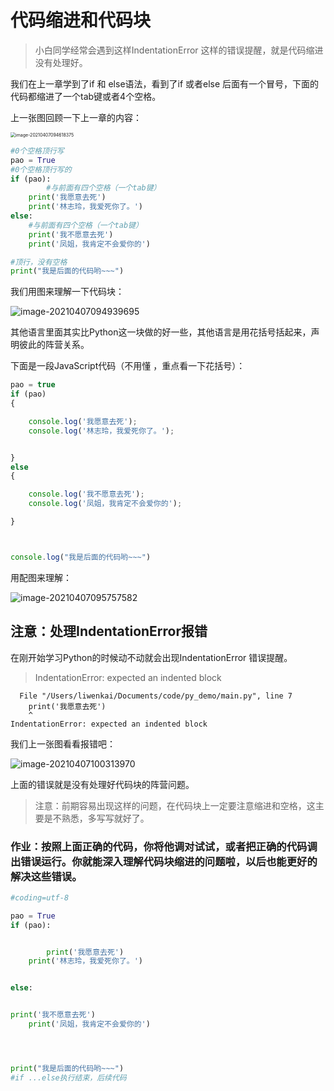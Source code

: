 # 代码缩进和代码块



> 小白同学经常会遇到这样IndentationError 这样的错误提醒，就是代码缩进没有处理好。



我们在上一章学到了if 和 else语法，看到了if 或者else  后面有一个冒号，下面的代码都缩进了一个tab键或者4个空格。

上一张图回顾一下上一章的内容：

<img src="../images/image-20210407094618375.png" alt="image-20210407094618375" style="zoom: 50%;" />

~~~python
#0个空格顶行写
pao = True
#0个空格顶行写的
if (pao):
		#与前面有四个空格（一个tab键）
    print('我愿意去死')
    print('林志玲，我爱死你了。')
else:
  	#与前面有四个空格（一个tab键）
    print('我不愿意去死')
    print('凤姐，我肯定不会爱你的')

#顶行，没有空格
print("我是后面的代码哟~~~")

~~~



我们用图来理解一下代码块：

![image-20210407094939695](../images/image-20210407094939695.png)





其他语言里面其实比Python这一块做的好一些，其他语言是用花括号括起来，声明彼此的阵营关系。



下面是一段JavaScript代码（不用懂 ，重点看一下花括号）：

~~~javascript
pao = true
if (pao)
{

    console.log('我愿意去死');
    console.log('林志玲，我爱死你了。');


} 
else
{

    console.log('我不愿意去死');
    console.log('凤姐，我肯定不会爱你的');

}



console.log("我是后面的代码哟~~~")

~~~

用配图来理解：

![image-20210407095757582](../images/image-20210407095757582.png)



## 注意：处理IndentationError报错



在刚开始学习Python的时候动不动就会出现IndentationError 错误提醒。

> IndentationError: expected an indented block

~~~
  File "/Users/liwenkai/Documents/code/py_demo/main.py", line 7
    print('我愿意去死')
    ^
IndentationError: expected an indented block
~~~



我们上一张图看看报错吧：

![image-20210407100313970](../images/image-20210407100313970.png)



上面的错误就是没有处理好代码块的阵营问题。

> 注意：前期容易出现这样的问题，在代码块上一定要注意缩进和空格，这主要是不熟悉，多写写就好了。



### 作业：按照上面正确的代码，你将他调对试试，或者把正确的代码调出错误运行。你就能深入理解代码块缩进的问题啦，以后也能更好的解决这些错误。

~~~python
#coding=utf-8

pao = True
if (pao):


        print('我愿意去死')
    print('林志玲，我爱死你了。')


else:


print('我不愿意去死')
    print('凤姐，我肯定不会爱你的')




print("我是后面的代码哟~~~")
#if ...else执行结束，后续代码
~~~

